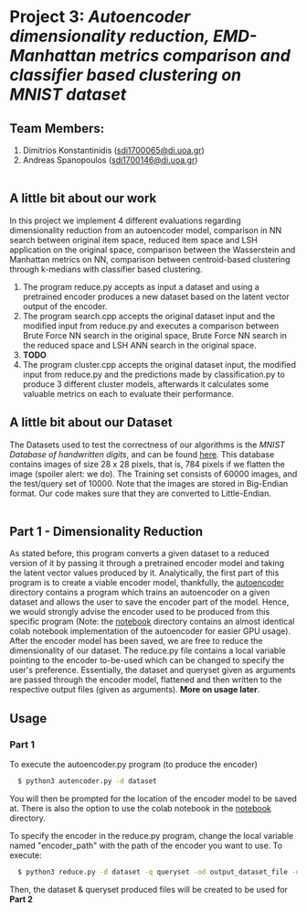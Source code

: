 # Project 3: *Autoencoder dimensionality reduction, EMD-Manhattan metrics comparison and classifier based clustering on MNIST dataset*

## Team Members:
1. Dimitrios Konstantinidis (sdi1700065@di.uoa.gr)
2. Andreas Spanopoulos (sdi1700146@di.uoa.gr)
<br> </br>

## A little bit about our work
In this project we implement 4 different evaluations regarding dimensionality reduction from an autoencoder model, comparison in NN search between
original item space, reduced item space and LSH application on the original space, comparison between the Wasserstein and Manhattan metrics on NN, comparison
between centroid-based clustering through k-medians with classifier based clustering.

1. The program reduce.py accepts as input a dataset and using a pretrained encoder produces a new dataset based on the latent vector output of the encoder.
2. The program search.cpp accepts the original dataset input and the modified input from reduce.py and executes a comparison between Brute Force NN search in
the original space, Brute Force NN search in the reduced space and LSH ANN search in the original space.
3. **TODO**
4. The program cluster.cpp accepts the original dataset input, the modified input from reduce.py and the predictions made by classification.py to produce 3
different cluster models, afterwards it calculates some valuable metrics on each to evaluate their performance.

## A little bit about our Dataset
The Datasets used to test the correctness of our algorithms is the *MNIST Database of handwritten digits*, and can be found [here](http://yann.lecun.com/exdb/mnist/). This database contains images of size 28 x 28 pixels, that is, 784 pixels if we flatten the image (spoiler alert: we do). The Training set consists of 60000 images, and the test/query set of 10000. Note that the images are stored in Big-Endian format. Our code makes sure that they are converted to Little-Endian.
<br> </br>

## Part 1 - Dimensionality Reduction
As stated before, this program converts a given dataset to a reduced version of it by passing it through a pretrained encoder model and taking the latent vector values produced by it. Analytically, the first part of this program is to create a viable encoder model, thankfully, the [autoencoder](Autoencoder_Classifier/src/autencoder) directory contains a program which trains an autoencoder on a given dataset and allows the user to save the encoder part of the model. Hence, we would strongly advise the encoder used to be produced from this specific program (Note: the [notebook](Autoencoder_Classifier/notebook) directory contains an almost identical colab notebook implementation of the autoencoder for easier GPU usage). After the encoder model has been saved, we are free to reduce the dimensionality of our dataset. The reduce.py file contains a local variable pointing to the encoder to-be-used which can be changed to specify the user's preference. Essentially, the dataset and queryset given as arguments are passed through the encoder model, flattened and then written to the respective output files (given as arguments). **More on usage later**.

## Usage
### Part 1
To execute the autoencoder.py program (to produce the encoder)
```bash
  $ python3 autencoder.py -d dataset
```
You will then be prompted for the location of the encoder model to be saved at.
There is also the option to use the colab notebook in the [notebook](Autoencoder_Classifier/notebook) directory.

To specify the encoder in the reduce.py program, change the local variable named "encoder_path" with the path of the encoder you want to use.
To execute:
```bash
  $ python3 reduce.py -d dataset -q queryset -od output_dataset_file -oq output_query_file
```
Then, the dataset & queryset produced files will be created to be used for **Part 2**
